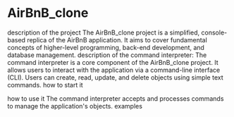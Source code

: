 # AirBnB_clone

description of the project
The AirBnB_clone project is a simplified, console-based replica of the AirBnB application. It aims to cover fundamental concepts of higher-level programming, back-end development, and database management. 
description of the command interpreter:
The command interpreter is a core component of the AirBnB_clone project. It allows users to interact with the application via a command-line interface (CLI). Users can create, read, update, and delete objects using simple text commands.
how to start it

how to use it
The command interpreter accepts and processes commands to manage the application's objects. 
examples

